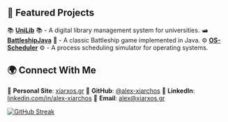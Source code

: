 ## 🔧 Featured Projects
📚 **[UniLib](https://github.com/alex-xiarchos/UniLib)** 📚 - A digital library management system for universities.
🛥️ **[BattleshipJava](https://github.com/alex-xiarchos/BattleshipJava)** 🚢 - A classic Battleship game implemented in Java.
⚙️ **[OS-Scheduler](https://github.com/alex-xiarchos/OS-Scheduler)** ⚙️ - A process scheduling simulator for operating systems.

## 🌍 Connect With Me 
🔗 **Personal Site**: [xiarxos.gr](https://xiarxos.gr/)
🐙 **GitHub**: [@alex-xiarchos](https://github.com/alex-xiarchos)
💼 **LinkedIn**: [linkedin.com/in/alex-xiarchos](https://linkedin.com/in/alex-xiarchos)
📩 **Email**: alex@xiarxos.gr

[![GitHub Streak](https://streak-stats.demolab.com?user=alex-xiarchos&theme=github-dark-blue&hide_border=true&mode=weekly)](https://git.io/streak-stats)

